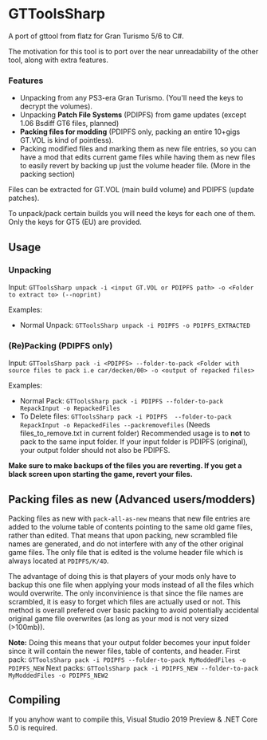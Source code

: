 # GTToolsSharp
A port of gttool from flatz for Gran Turismo 5/6 to C#.

The motivation for this tool is to port over the near unreadability of the other tool, along with extra features.

### Features
* Unpacking from any PS3-era Gran Turismo. (You'll need the keys to decrypt the volumes).
* Unpacking **Patch File Systems** (PDIPFS) from game updates (except 1.06 Bsdiff GT6 files, planned)
* **Packing files for modding** (PDIPFS only, packing an entire 10+gigs GT.VOL is kind of pointless).
* Packing modified files and marking them as new file entries, so you can have a mod that edits current game files while having them as new files to easily revert by backing up just the volume header file. (More in the packing section)

Files can be extracted for GT.VOL (main build volume) and PDIPFS (update patches).

To unpack/pack certain builds you will need the keys for each one of them. Only the keys for GT5 (EU) are provided.

## Usage
### Unpacking
Input: `GTToolsSharp unpack -i <input GT.VOL or PDIPFS path> -o <Folder to extract to> (--noprint)`

Examples:
  * Normal Unpack: `GTToolsSharp unpack -i PDIPFS -o PDIPFS_EXTRACTED`

### (Re)Packing (PDIPFS only)
Input: `GTToolsSharp pack -i <PDIPFS> --folder-to-pack <Folder with source files to pack i.e car/decken/00> -o <output of repacked files>`

Examples:
  * Normal Pack: `GTToolsSharp pack -i PDIPFS --folder-to-pack RepackInput -o RepackedFiles`
  * To Delete files: `GTToolsSharp pack -i PDIPFS  --folder-to-pack RepackInput -o RepackedFiles --packremovefiles` (Needs files_to_remove.txt in current folder)
Recommended usage is to **not** to pack to the same input folder. If your input folder is PDIPFS (original), your output folder should not also be PDIPFS.

**Make sure to make backups of the files you are reverting. If you get a black screen upon starting the game, revert your files.**

## Packing files as new (Advanced users/modders)
Packing files as new with `pack-all-as-new` means that new file entries are added to the volume table of contents pointing to the same old game files, rather than edited. That means that upon packing, new scrambled file names are generated, and do not interfere with any of the other original game files. The only file that is edited is the volume header file which is always located at `PDIPFS/K/4D`. 


The advantage of doing this is that players of your mods only have to backup this one file when applying your mods instead of all the files which would overwrite. The only inconvinience is that since the file names are scrambled, it is easy to forget which files are actually used or not.
This method is overall prefered over basic packing to avoid potentially accidental original game file overwrites (as long as your mod is not very sized (>100mb)).


**Note:** Doing this means that your output folder becomes your input folder since it will contain the newer files, table of contents, and header.
First pack: `GTToolsSharp pack -i PDIPFS --folder-to-pack MyModdedFiles -o PDIPFS_NEW`
Next packs: `GTToolsSharp pack -i PDIPFS_NEW --folder-to-pack MyModdedFiles -o PDIPFS_NEW2`

## Compiling
If you anyhow want to compile this, Visual Studio 2019 Preview & .NET Core 5.0 is required.



